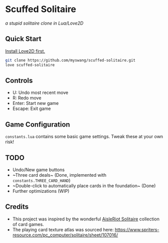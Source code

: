 # Scuffed Solitaire
*a stupid solitaire clone in Lua/Love2D*

## Quick Start

[Install Love2D first.](https://love2d.org/)

```bash
git clone https://github.com/myswang/scuffed-solitaire.git
love scuffed-solitaire
```

## Controls

- U: Undo most recent move
- R: Redo move
- Enter: Start new game
- Escape: Exit game

## Game Configuration

`constants.lua` contains some basic game settings. Tweak these at your own risk!

## TODO

- Undo/New game buttons
- ~Three card deals~ (Done, implemented with `constants.THREE_CARD_HAND`)
- ~Double-click to automatically place cards in the foundation~ (Done)
- Further optimizations (WIP)

## Credits

- This project was inspired by the wonderful [AisleRiot Solitaire](https://wiki.gnome.org/Apps(2f)Aisleriot.html) collection of card games.
- The playing card texture atlas was sourced here: https://www.spriters-resource.com/pc_computer/solitaire/sheet/107016/
